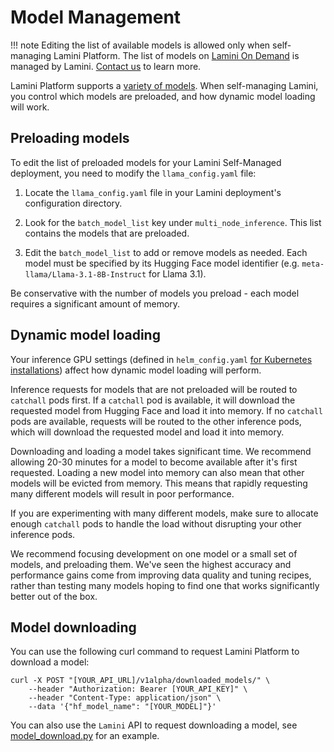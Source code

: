 # Model Management

!!! note
    Editing the list of available models is allowed only when self-managing Lamini Platform. The list of models on [Lamini On Demand](https://app.lamini.ai/) is managed by Lamini. [Contact us](https://www.lamini.ai/contact) to learn more.

Lamini Platform supports a [variety of models](../models.md). When self-managing Lamini, you control which models are preloaded, and how dynamic model loading will work.

## Preloading models

To edit the list of preloaded models for your Lamini Self-Managed deployment, you need to modify the `llama_config.yaml` file:

1. Locate the `llama_config.yaml` file in your Lamini deployment's configuration directory.

1. Look for the `batch_model_list` key under `multi_node_inference`. This list contains the models that are preloaded.

1. Edit the `batch_model_list` to add or remove models as needed. Each model must be specified by its Hugging Face model identifier (e.g. `meta-llama/Llama-3.1-8B-Instruct` for Llama 3.1).

Be conservative with the number of models you preload - each model requires a significant amount of memory.

## Dynamic model loading

Your inference GPU settings (defined in `helm_config.yaml` [for Kubernetes installations](../self_managed/kubernetes_install.md/#1-update-helm_configyaml)) affect how dynamic model loading will perform.

Inference requests for models that are not preloaded will be routed to `catchall` pods first. If a `catchall` pod is available, it will download the requested model from Hugging Face and load it into memory. If no `catchall` pods are available, requests will be routed to the other inference pods, which will download the requested model and load it into memory.

Downloading and loading a model takes significant time. We recommend allowing 20-30 minutes for a model to become available after it's first requested. Loading a new model into memory can also mean that other models will be evicted from memory. This means that rapidly requesting many different models will result in poor performance.

If you are experimenting with many different models, make sure to allocate enough `catchall` pods to handle the load without disrupting your other inference pods.

We recommend focusing development on one model or a small set of models, and preloading them. We've seen the highest accuracy and performance gains come from improving data quality and tuning recipes, rather than testing many models hoping to find one that works significantly better out of the box.

## Model downloading

You can use the following curl command to request Lamini Platform to download a model:

```shell
curl -X POST "[YOUR_API_URL]/v1alpha/downloaded_models/" \
    --header "Authorization: Bearer [YOUR_API_KEY]" \
    --header "Content-Type: application/json" \
    --data '{"hf_model_name": "[YOUR_MODEL]"}'
```

You can also use the `Lamini` API to request downloading a model,
see [model_download.py](../code_examples/model_download.py) for an example.
